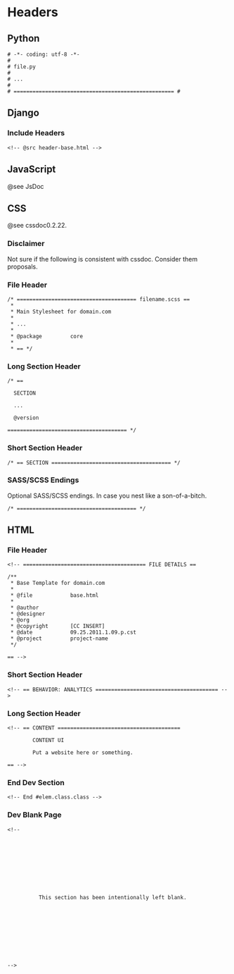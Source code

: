 # Headers

## Python

    # -*- coding: utf-8 -*-
    #
    # file.py
    #
    # ...
    #
    # =================================================== #

## Django

### Include Headers

    <!-- @src header-base.html -->

## JavaScript

@see JsDoc

## CSS

@see cssdoc0.2.22.

### Disclaimer

Not sure if the following is consistent with cssdoc. Consider them proposals.

### File Header

    /* ====================================== filename.scss ==
     *
     * Main Stylesheet for domain.com
     *
     * ...
     *
     * @package         core
     * 
     * == */

### Long Section Header

    /* ==

      SECTION

      ...

      @version  

    ====================================== */

### Short Section Header

    /* == SECTION ====================================== */

### SASS/SCSS Endings

Optional SASS/SCSS endings. In case you nest like a son-of-a-bitch. 

    /* ====================================== */

## HTML

### File Header

    <!-- ======================================= FILE DETAILS ==

    /**
     * Base Template for domain.com
     *
     * @file            base.html
     *
     * @author          
     * @designer        
     * @org             
     * @copyright       [CC INSERT]
     * @date            09.25.2011.1.09.p.cst
     * @project         project-name
     */

    == -->

### Short Section Header 

    <!-- == BEHAVIOR: ANALYTICS ======================================= -->

### Long Section Header

    <!-- == CONTENT ======================================= 

            CONTENT UI

            Put a website here or something.

    == -->

### End Dev Section

    <!-- End #elem.class.class -->

### Dev Blank Page

    <!--










              This section has been intentionally left blank.










    -->
     

